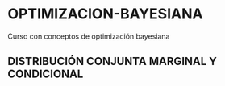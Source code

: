# OPTIMIZACION-BAYESIANA
Curso con conceptos de optimización bayesiana
## DISTRIBUCIÓN CONJUNTA MARGINAL Y CONDICIONAL
